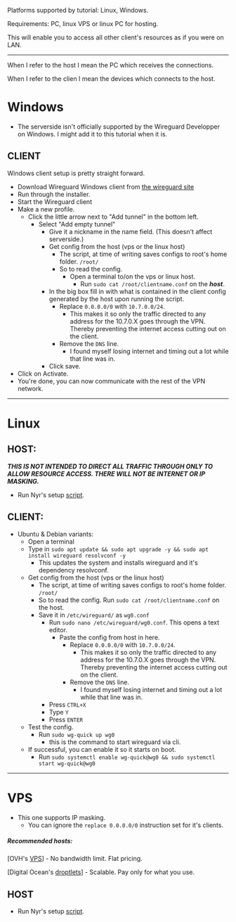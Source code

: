 Platforms supported by tutorial: Linux, Windows.

Requirements: PC, linux VPS or linux PC for hosting.

This will enable you to access all other client's resources as if you were on LAN.
___

When I refer to the host I mean the PC which receives the connections.

When I refer to the clien I mean the devices which connects to the host.

# Windows

* The serverside isn't officially supported by the Wireguard Developper on Windows. I might add it to this tutorial when it is.


## CLIENT

Windows client setup is pretty straight forward.
* Download Wireguard Windows client from [the wireguard site](https://www.wireguard.com/install/)
* Run through the installer.
* Start the Wireguard client
* Make a new profile.
    * Click the little arrow next to "Add tunnel" in the bottom left.
        * Select "Add empty tunnel"
            * Give it a nickname in the name field. (This doesn't affect serverside.)
            * Get config from the host (vps or the linux host)
                * The script, at time of writing saves configs to root's home folder. ```/root/```
                * So to read the config. 
                    * Open a terminal to/on the vps or linux host.
                        * Run ```sudo cat /root/clientname.conf``` on the ***host***.
            * In the big box fill in with what is contained in the client config generated by the host upon running the script.
                * Replace ```0.0.0.0/0``` with ```10.7.0.0/24```.
                    * This makes it so only the traffic directed to any address for the 10.7.0.X goes through the VPN. Thereby preventing the internet access cutting out on the client.
                * Remove the ```DNS``` line.
                    * I found myself losing internet and timing out a lot while that line was in.
            * Click save.
* Click on Activate.
* You're done, you can now communicate with the rest of the VPN network.
___

# Linux

## HOST:

***THIS IS NOT INTENDED TO DIRECT ALL TRAFFIC THROUGH ONLY TO ALLOW RESOURCE ACCESS. THERE WILL NOT BE INTERNET OR IP MASKING.***

* Run Nyr's setup [script](https://github.com/Nyr/wireguard-install).


## CLIENT:

* Ubuntu & Debian variants:
    * Open a terminal
    * Type in ```sudo apt update && sudo apt upgrade -y && sudo apt install wireguard resolvconf -y```
        * This updates the system and installs wireguard and it's dependency resolvconf.
    * Get config from the host (vps or the linux host)
        * The script, at time of writing saves configs to root's home folder. ```/root/```
        * So to read the config. Run ```sudo cat /root/clientname.conf``` on the host.
        * Save it in ```/etc/wireguard/``` as ```wg0.conf```
            * Run ```sudo nano /etc/wireguard/wg0.conf```. This opens a text editor.
                * Paste the config from host in here.
                    * Replace ```0.0.0.0/0``` with ```10.7.0.0/24```.
                        * This makes it so only the traffic directed to any address for the 10.7.0.X goes through the VPN. Thereby preventing the internet access cutting out on the client.
                    * Remove the ```DNS``` line.
                        * I found myself losing internet and timing out a lot while that line was in.
            * Press ```CTRL+X```
            * Type ```Y```
            * Press ```ENTER```
    * Test the config.
        * Run ``` sudo wg-quick up wg0 ```
            * this is the command to start wireguard via cli.
    * If successful, you can enable it so it starts on boot.
        * Run ``` sudo systemctl enable wg-quick­@wg0 && sudo systemctl start wg-quick@wg0 ```
___

# VPS

* This one supports IP masking. 
    * You can ignore the ``` replace 0.0.0.0/0 ``` instruction set for it's clients.

##### Recommended hosts:

[OVH's [VPS](https://www.ovhcloud.com/en-ca/vps/)] - No bandwidth limit. Flat pricing. 

[Digital Ocean's [droptlets](https://www.digitalocean.com/products/droplets/)] - Scalable. Pay only for what you use.

## HOST

* Run Nyr's setup [script](https://github.com/Nyr/wireguard-install).